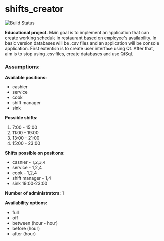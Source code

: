 # shifts_creator
![Build Status](https://travis-ci.com/anmaber/shifts_creator.svg?branch=master)

**Educational project.**
Main goal is to implement an application that can create working schedule in restaurant based on employee's availability. In basic version databases will be .csv files and an application will be console application. First extention is to create user interface using Qt. After that, aim is to stop using .csv files, create databases and use QtSql.
### Assumptions: 
**Available positions:**
- cashier
- service
- cook
- shift manager
- sink

**Possible shifts:**
1. 7:00 - 15:00
2. 11:00 - 19:00
3. 13:00 - 21:00
4. 15:00 - 23:00

**Shifts possible on positions:**
- cashier - 1,2,3,4
- service - 1,2,4
- cook - 1,2,4
- shift manager - 1,4
- sink 19:00-23:00

**Number of administrators:** 1

**Availability options:**
- full
- off
- between (hour - hour)
- before (hour)
- after (hour)
